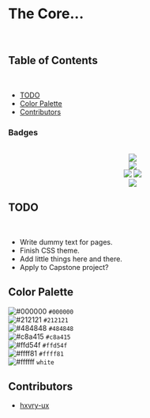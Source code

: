 # The Core...
<br>

## Table of Contents
<br>

- [TODO](#todo)
- [Color Palette](#colors)
- [Contributors](#contributors)

### Badges
<br>
<div align="center">
<a href="https://github.com/hxvry-ux/SchmengSite/releases">
<img src = "https://flat.badgen.net/github/release/hxvry-ux/SchmengSite?cache=300"/></a>
<br/>
<a href="https://github.com/hxvry-ux/SchmengSite/issues">
<img src = "https://flat.badgen.net/github/issues/hxvry-ux/SchmengSite?cache=300"/></a>
<br/>

<a href="https://github.com/hxvry-ux/SchmengSite/commits">
<img src = "https://flat.badgen.net/github/commits/hxvry-ux/SchmengSite/main?cache=300"/></a>

<a href="https://github.com/hxvry-ux/SchmengSite/commits">
<img src = "https://flat.badgen.net/github/last-commit/hxvry-ux/SchmengSite/main"/></a>

<br/>
<a href="https://github.com/hxvry-ux/SchmengSite/graphs/contributors">
<img src = "https://flat.badgen.net/github/contributors/hxvry-ux/SchmengSite?cache=300"/></a>
</div>

## TODO <a name="todo"></a>
<br>

- Write dummy text for pages.
- Finish CSS theme.
- Add little things here and there.
- Apply to Capstone project?

## Color Palette <a name="colors"></a>

![#000000](https://via.placeholder.com/15/000000/000000?text=+) `#000000`<br />
![#212121](https://via.placeholder.com/15/212121/000000?text=+) `#212121`<br />
![#484848](https://via.placeholder.com/15/484848/000000?text=+) `#484848`<br />
![#c8a415](https://via.placeholder.com/15/c8a415/000000?text=+) `#c8a415`<br />
![#ffd54f](https://via.placeholder.com/15/ffd54f/000000?text=+) `#ffd54f`<br />
![#ffff81](https://via.placeholder.com/15/ffff81/000000?text=+) `#ffff81`<br />
![#ffffff](https://via.placeholder.com/15/757575/000000?text=+) `white`<br />

## Contributors <a name="contributors"></a>

- [hxvry-ux](https://github.com/hxvry-ux)